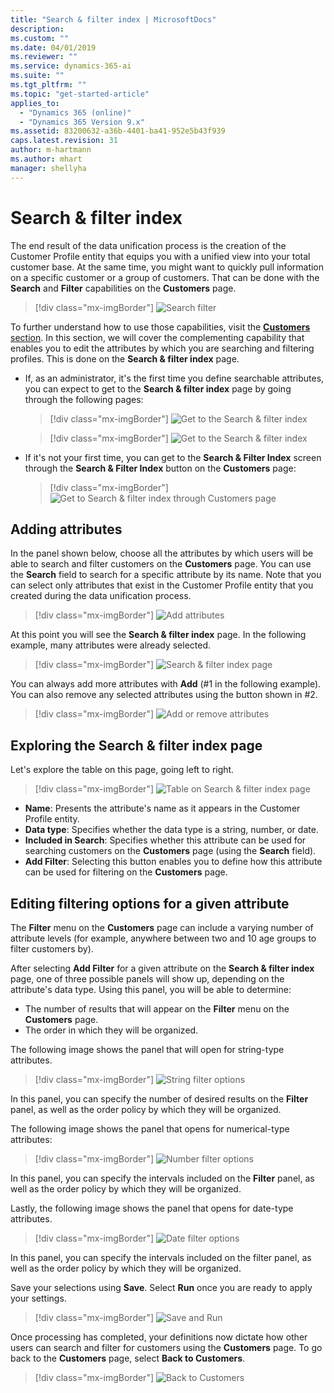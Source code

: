 ```yaml
---
title: "Search & filter index | MicrosoftDocs"
description: 
ms.custom: ""
ms.date: 04/01/2019
ms.reviewer: ""
ms.service: dynamics-365-ai
ms.suite: ""
ms.tgt_pltfrm: ""
ms.topic: "get-started-article"
applies_to: 
  - "Dynamics 365 (online)"
  - "Dynamics 365 Version 9.x"
ms.assetid: 83200632-a36b-4401-ba41-952e5b43f939
caps.latest.revision: 31
author: m-hartmann
ms.author: mhart
manager: shellyha
---
```


# Search & filter index

The end result of the data unification process is the creation of the Customer Profile entity that equips you with a unified view into your total customer base. At the same time, you might want to quickly pull information on a specific customer or a group of customers. That can be done with the **Search** and **Filter** capabilities on the **Customers** page.

> [!div class="mx-imgBorder"] 
> ![Search filter](media/search-filter.png "Search filter")

To further understand how to use those capabilities, visit the [**Customers** section](pm-profiles.md). In this section, we will cover the complementing capability that enables you to edit the attributes by which you are searching and filtering profiles. This is done on the **Search & filter index** page.

- If, as an administrator, it's the first time you define searchable attributes, you can expect to get to the **Search & filter index** page by going through the following pages:

  > [!div class="mx-imgBorder"] 
  > ![Get to the Search & filter index](media/add-attributes3.png "Get to the Search & filter index")

  > [!div class="mx-imgBorder"] 
  > ![Get to the Search & filter index](media/add-attributes4.png "Get to the Search & filter index")

- If it's not your first time, you can get to the **Search & Filter Index** screen through the **Search & Filter Index** button on the **Customers** page:

  > [!div class="mx-imgBorder"] 
  > ![Get to Search & filter index through Customers page](media/search-sort-filter.png "Get to Search & filter index through Customers page")

## Adding attributes

In the panel shown below, choose all the attributes by which users will be able to search and filter customers on the **Customers** page. You can use the **Search** field to search for a specific attribute by its name. Note that you can select only attributes that exist in the Customer Profile entity that you created during the data unification process.

> [!div class="mx-imgBorder"] 
> ![Add attributes](media/add-attributes2.png "Add attributes")

At this point you will see the **Search & filter index** page. In the following example, many attributes were already selected.

> [!div class="mx-imgBorder"] 
> ![Search & filter index page](media/search-sort-filter2.png "Search & filter index page")

You can always add more attributes with **Add** (#1 in the following example). You can also remove any selected attributes using the button shown in #2.

> [!div class="mx-imgBorder"] 
> ![Add or remove attributes](media/search-sort-filter-add.png "Add or remove attributes")

## Exploring the Search & filter index page

Let's explore the table on this page, going left to right.

> [!div class="mx-imgBorder"] 
> ![Table on Search & filter index page](media/search-sort-filter-edit.png "Table on Search & filter index page")

- **Name**: Presents the attribute's name as it appears in the Customer Profile entity.
- **Data type**: Specifies whether the data type is a string, number, or date.
- **Included in Search**: Specifies whether this attribute can be used for searching customers on the **Customers** page (using the **Search** field).
- **Add Filter**: Selecting this button enables you to define how this attribute can be used for filtering on the **Customers** page.

## Editing filtering options for a given attribute

The **Filter** menu on the **Customers** page can include a varying number of attribute levels (for example, anywhere between two and 10 age groups to filter customers by). 

After selecting **Add Filter** for a given attribute on the **Search & filter index** page, one of three possible panels will show up, depending on the attribute's data type. Using this panel, you will be able to determine:

- The number of results that will appear on the **Filter** menu on the **Customers** page. 
- The order in which they will be organized.

The following image shows the panel that will open for string-type attributes.

> [!div class="mx-imgBorder"] 
> ![String filter options](media/string-filter-options.png "String filter options")

In this panel, you can specify the number of desired results on the **Filter** panel, as well as the order policy by which they will be organized. 

The following image shows the panel that opens for numerical-type attributes:

> [!div class="mx-imgBorder"] 
> ![Number filter options](media/number-filter-options.png "Number filter options")

In this panel, you can specify the intervals included on the **Filter** panel, as well as the order policy by which they will be organized.

Lastly, the following image shows the panel that opens for date-type attributes.

> [!div class="mx-imgBorder"] 
> ![Date filter options](media/date-filter-options.png "Date filter options")

In this panel, you can specify the intervals included on the filter panel, as well as the order policy by which they will be organized.

Save your selections using **Save**. Select **Run** once you are ready to apply your settings. 

> [!div class="mx-imgBorder"] 
> ![Save and Run](media/search-sort-filter-save-run.png "Save and Run")

Once processing has completed, your definitions now dictate how other users can search and filter for customers using the **Customers** page. To go back to the **Customers** page, select **Back to Customers**.

> [!div class="mx-imgBorder"] 
> ![Back to Customers](media/search-filter-index-back-customers.png "Back to Customers")

